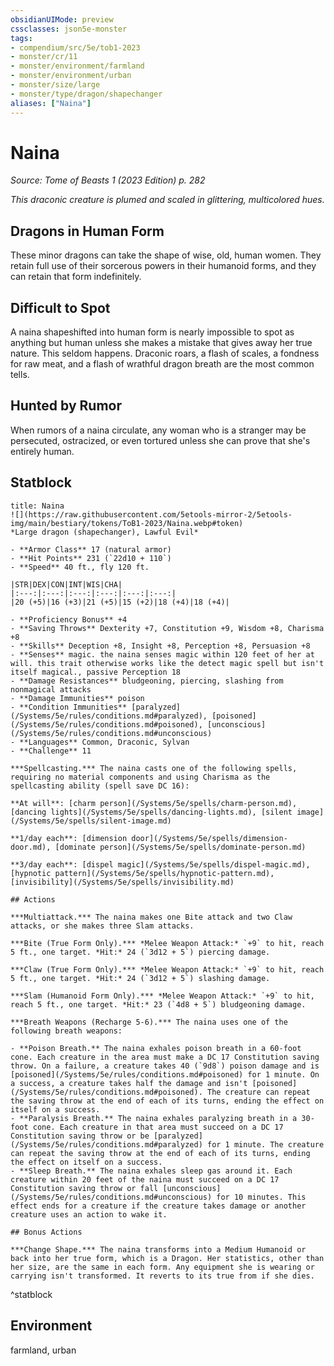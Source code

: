 ```yaml
---
obsidianUIMode: preview
cssclasses: json5e-monster
tags:
- compendium/src/5e/tob1-2023
- monster/cr/11
- monster/environment/farmland
- monster/environment/urban
- monster/size/large
- monster/type/dragon/shapechanger
aliases: ["Naina"]
---
```

# Naina
*Source: Tome of Beasts 1 (2023 Edition) p. 282*  

*This draconic creature is plumed and scaled in glittering, multicolored hues.*

## Dragons in Human Form

These minor dragons can take the shape of wise, old, human women. They retain full use of their sorcerous powers in their humanoid forms, and they can retain that form indefinitely.

## Difficult to Spot

A naina shapeshifted into human form is nearly impossible to spot as anything but human unless she makes a mistake that gives away her true nature. This seldom happens. Draconic roars, a flash of scales, a fondness for raw meat, and a flash of wrathful dragon breath are the most common tells.

## Hunted by Rumor

When rumors of a naina circulate, any woman who is a stranger may be persecuted, ostracized, or even tortured unless she can prove that she's entirely human.

## Statblock

```ad-statblock
title: Naina
![](https://raw.githubusercontent.com/5etools-mirror-2/5etools-img/main/bestiary/tokens/ToB1-2023/Naina.webp#token)
*Large dragon (shapechanger), Lawful Evil*

- **Armor Class** 17 (natural armor)
- **Hit Points** 231 (`22d10 + 110`)
- **Speed** 40 ft., fly 120 ft.

|STR|DEX|CON|INT|WIS|CHA|
|:---:|:---:|:---:|:---:|:---:|:---:|
|20 (+5)|16 (+3)|21 (+5)|15 (+2)|18 (+4)|18 (+4)|

- **Proficiency Bonus** +4
- **Saving Throws** Dexterity +7, Constitution +9, Wisdom +8, Charisma +8
- **Skills** Deception +8, Insight +8, Perception +8, Persuasion +8
- **Senses** magic. the naina senses magic within 120 feet of her at will. this trait otherwise works like the detect magic spell but isn't itself magical., passive Perception 18
- **Damage Resistances** bludgeoning, piercing, slashing from nonmagical attacks
- **Damage Immunities** poison
- **Condition Immunities** [paralyzed](/Systems/5e/rules/conditions.md#paralyzed), [poisoned](/Systems/5e/rules/conditions.md#poisoned), [unconscious](/Systems/5e/rules/conditions.md#unconscious)
- **Languages** Common, Draconic, Sylvan
- **Challenge** 11

***Spellcasting.*** The naina casts one of the following spells, requiring no material components and using Charisma as the spellcasting ability (spell save DC 16):

**At will**: [charm person](/Systems/5e/spells/charm-person.md), [dancing lights](/Systems/5e/spells/dancing-lights.md), [silent image](/Systems/5e/spells/silent-image.md)

**1/day each**: [dimension door](/Systems/5e/spells/dimension-door.md), [dominate person](/Systems/5e/spells/dominate-person.md)

**3/day each**: [dispel magic](/Systems/5e/spells/dispel-magic.md), [hypnotic pattern](/Systems/5e/spells/hypnotic-pattern.md), [invisibility](/Systems/5e/spells/invisibility.md)

## Actions

***Multiattack.*** The naina makes one Bite attack and two Claw attacks, or she makes three Slam attacks.

***Bite (True Form Only).*** *Melee Weapon Attack:* `+9` to hit, reach 5 ft., one target. *Hit:* 24 (`3d12 + 5`) piercing damage.

***Claw (True Form Only).*** *Melee Weapon Attack:* `+9` to hit, reach 5 ft., one target. *Hit:* 24 (`3d12 + 5`) slashing damage.

***Slam (Humanoid Form Only).*** *Melee Weapon Attack:* `+9` to hit, reach 5 ft., one target. *Hit:* 23 (`4d8 + 5`) bludgeoning damage.

***Breath Weapons (Recharge 5-6).*** The naina uses one of the following breath weapons:

- **Poison Breath.** The naina exhales poison breath in a 60-foot cone. Each creature in the area must make a DC 17 Constitution saving throw. On a failure, a creature takes 40 (`9d8`) poison damage and is [poisoned](/Systems/5e/rules/conditions.md#poisoned) for 1 minute. On a success, a creature takes half the damage and isn't [poisoned](/Systems/5e/rules/conditions.md#poisoned). The creature can repeat the saving throw at the end of each of its turns, ending the effect on itself on a success.  
- **Paralysis Breath.** The naina exhales paralyzing breath in a 30-foot cone. Each creature in that area must succeed on a DC 17 Constitution saving throw or be [paralyzed](/Systems/5e/rules/conditions.md#paralyzed) for 1 minute. The creature can repeat the saving throw at the end of each of its turns, ending the effect on itself on a success.  
- **Sleep Breath.** The naina exhales sleep gas around it. Each creature within 20 feet of the naina must succeed on a DC 17 Constitution saving throw or fall [unconscious](/Systems/5e/rules/conditions.md#unconscious) for 10 minutes. This effect ends for a creature if the creature takes damage or another creature uses an action to wake it.  

## Bonus Actions

***Change Shape.*** The naina transforms into a Medium Humanoid or back into her true form, which is a Dragon. Her statistics, other than her size, are the same in each form. Any equipment she is wearing or carrying isn't transformed. It reverts to its true from if she dies.
```
^statblock

## Environment

farmland, urban